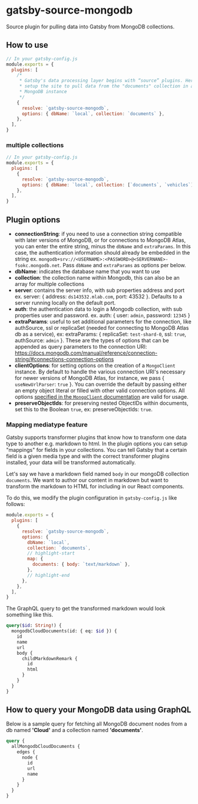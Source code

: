# gatsby-source-mongodb

Source plugin for pulling data into Gatsby from MongoDB collections.

## How to use

```javascript
// In your gatsby-config.js
module.exports = {
  plugins: [
    /*
     * Gatsby's data processing layer begins with “source” plugins. Here we
     * setup the site to pull data from the "documents" collection in a local
     * MongoDB instance
     */
    {
      resolve: `gatsby-source-mongodb`,
      options: { dbName: `local`, collection: `documents` },
    },
  ],
}
```

### multiple collections

```javascript
// In your gatsby-config.js
module.exports = {
  plugins: [
    {
      resolve: `gatsby-source-mongodb`,
      options: { dbName: `local`, collection: [`documents`, `vehicles`] },
    },
  ],
}
```

## Plugin options

- **connectionString**: if you need to use a connection string compatible with later versions of MongoDB, or for connections to MongoDB Atlas, you can enter the entire string, minus the `dbName` and `extraParams`. In this case, the authentication information should already be embedded in the string ex. `mongodb+srv://<USERNAME>:<PASSWORD>@<SERVERNANE>-fsokc.mongodb.net`. Pass `dbName` and `extraParams` as options per below.
- **dbName**: indicates the database name that you want to use
- **collection**: the collection name within Mongodb, this can also be an array
  for multiple collections
- **server**: contains the server info, with sub properties address and port ex.
  server: { address: `ds143532.mlab.com`, port: 43532 }. Defaults to a server
  running locally on the default port.
- **auth**: the authentication data to login a Mongodb collection, with sub
  properties user and password. ex. auth: { user: `admin`, password: `12345` }
- **extraParams**: useful to set additional parameters for the connection, like authSource, ssl or replicaSet
  (needed for connecting to MongoDB Atlas db as a service), ex: extraParams: { replicaSet: `test-shard-0`, ssl: `true`, authSource: `admin` }. These are the types of options that can be appended as query parameters to the connection URI: https://docs.mongodb.com/manual/reference/connection-string/#connections-connection-options
- **clientOptions**: for setting options on the creation of a `MongoClient` instance. By default to handle the various connection URI's necessary for newer versions of MongoDB Atlas, for instance, we pass { `useNewUrlParser`: `true` }. You can override the default by passing either an empty object literal or filled with other valid connection options. All options [specified in the `MongoClient` documentation](http://mongodb.github.io/node-mongodb-native/3.1/reference/connecting/connection-settings/) are valid for usage.
- **preserveObjectIds**: for preserving nested ObjectIDs within documents, set this to the Boolean `true`, ex: preserveObjectIds: `true`.

### Mapping mediatype feature

Gatsby supports transformer plugins that know how to transform one data type to
another e.g. markdown to html. In the plugin options you can setup "mappings"
for fields in your collections. You can tell Gatsby that a certain field is a
given media type and with the correct transformer plugins installed, your data
will be transformed automatically.

Let's say we have a markdown field named `body` in our mongoDB collection
`documents`. We want to author our content in markdown but want to transform the
markdown to HTML for including in our React components.

To do this, we modify the plugin configuration in `gatsby-config.js` like
follows:

```javascript
module.exports = {
  plugins: [
    {
      resolve: `gatsby-source-mongodb`,
      options: {
        dbName: `local`,
        collection: `documents`,
        // highlight-start
        map: {
          documents: { body: `text/markdown` },
        },
        // highlight-end
      },
    },
  ],
}
```

The GraphQL query to get the transformed markdown would look something like
this.

```graphql
query($id: String!) {
  mongodbCloudDocuments(id: { eq: $id }) {
    id
    name
    url
    body {
      childMarkdownRemark {
        id
        html
      }
    }
  }
}
```

## How to query your MongoDB data using GraphQL

Below is a sample query for fetching all MongoDB document nodes from a db named
**'Cloud'** and a collection named **'documents'**.

```graphql
query {
  allMongodbCloudDocuments {
    edges {
      node {
        id
        url
        name
      }
    }
  }
}
```
